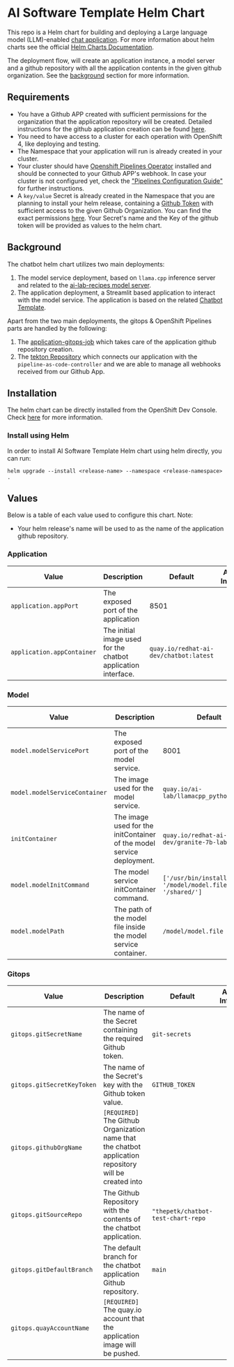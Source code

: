 # AI Software Template Helm Chart

This repo is a Helm chart for building and deploying a Large language model (LLM)-enabled [chat application](https://github.com/redhat-ai-dev/ai-lab-samples/tree/main/chatbot). For more information about helm charts see the official [Helm Charts Documentation](https://helm.sh/).

The deployment flow, will create an application instance, a model server and a github repository with all the application contents in the given github organization. See the [background](#background) section for more information.

## Requirements

- You have a Github APP created with sufficient permissions for the organization that the application repository will be created. Detailed instructions for the github application creation can be found [here](https://github.com/redhat-ai-dev/ai-rhdh-installer/blob/main/docs/APP-SETUP.md#github-app).
- You need to have access to a cluster for each operation with OpenShift 4, like deploying and testing.
- The Namespace that your application will run is already created in your cluster.
- Your cluster should have [Openshift Pipelines Operator](https://www.redhat.com/en/technologies/cloud-computing/openshift/pipelines) installed and should be connected to your Github APP's webhook. In case your cluster is not configured yet, check the ["Pipelines Configuration Guide"](../../../docs/PIPELINES_CONFIGURATION.md) for further instructions.
- A `key/value` Secret is already created in the Namespace that you are planning to install your helm release, containing a [Github Token](https://docs.github.com/en/authentication/keeping-your-account-and-data-secure/managing-your-personal-access-tokens#creating-a-personal-access-token-classic) with sufficient access to the given Github Organization. You can find the exact permissions [here](https://github.com/redhat-ai-dev/ai-rhdh-installer/blob/main/docs/APP-SETUP.md#procedure). Your Secret's name and the Key of the github token will be provided as values to the helm chart.

## Background

The chatbot helm chart utilizes two main deployments:

1. The model service deployment, based on `llama.cpp` inference server and related to the [ai-lab-recipes model server](https://github.com/containers/ai-lab-recipes/tree/main/model_servers/llamacpp_python).
2. The application deployment, a Streamlit based application to interact with the model service. The application is based on the related [Chatbot Template](https://github.com/redhat-ai-dev/ai-lab-template/tree/main/templates/chatbot/content).

Apart from the two main deployments, the gitops & OpenShift Pipelines parts are handled by the following:

1. The [application-gitops-job](./templates/application-gitops-job.yaml) which takes care of the application github repository creation.
2. The [tekton Repository](./templates/tekton-repository.yaml) which connects our application with the `pipeline-as-code-controller` and we are able to manage all webhooks received from our Github App.

## Installation

The helm chart can be directly installed from the OpenShift Dev Console. Check [here](https://docs.redhat.com/en/documentation/openshift_container_platform/4.8/html/building_applications/working-with-helm-charts#understanding-helm) for more information.

### Install using Helm

In order to install AI Software Template Helm chart using helm directly, you can run:

```
helm upgrade --install <release-name> --namespace <release-namespace> .
```

## Values

Below is a table of each value used to configure this chart. Note:

- Your helm release's name will be used to as the name of the application github repository.

### Application

| Value                      | Description                                                   | Default                                | Additional Information |
| -------------------------- | ------------------------------------------------------------- | -------------------------------------- | ---------------------- |
| `application.appPort`      | The exposed port of the application                           | 8501                                   |                        |
| `application.appContainer` | The initial image used for the chatbot application interface. | `quay.io/redhat-ai-dev/chatbot:latest` |                        |

### Model

| Value                         | Description                                                           | Default                                                 | Additional Information |
| ----------------------------- | --------------------------------------------------------------------- | ------------------------------------------------------- | ---------------------- |
| `model.modelServicePort`      | The exposed port of the model service.                                | 8001                                                    |                        |
| `model.modelServiceContainer` | The image used for the model service.                                 | `quay.io/ai-lab/llamacpp_python:latest`                 |                        |
| `initContainer`               | The image used for the initContainer of the model service deployment. | `quay.io/redhat-ai-dev/granite-7b-lab:latest`           |                        |
| `model.modelInitCommand`      | The model service initContainer command.                              | `['/usr/bin/install', '/model/model.file', '/shared/']` |                        |
| `model.modelPath`             | The path of the model file inside the model service container.        | `/model/model.file`                                     |                        |

### Gitops

| Value                      | Description                                                                                            | Default                            | Additional Information |
| -------------------------- | ------------------------------------------------------------------------------------------------------ | ---------------------------------- | ---------------------- |
| `gitops.gitSecretName`     | The name of the Secret containing the required Github token.                                           | `git-secrets`                      |                        |
| `gitops.gitSecretKeyToken` | The name of the Secret's key with the Github token value.                                              | `GITHUB_TOKEN`                     |                        |
| `gitops.githubOrgName`     | `[REQUIRED]` The Github Organization name that the chatbot application repository will be created into |                                    |                        |
| `gitops.gitSourceRepo`     | The Github Repository with the contents of the chatbot application.                                    | `"thepetk/chatbot-test-chart-repo` |                        |
| `gitops.gitDefaultBranch`  | The default branch for the chatbot application Github repository.                                      | `main`                             |                        |
| `gitops.quayAccountName`   | `[REQUIRED]` The quay.io account that the application image will be pushed.                            |                                    |                        |
